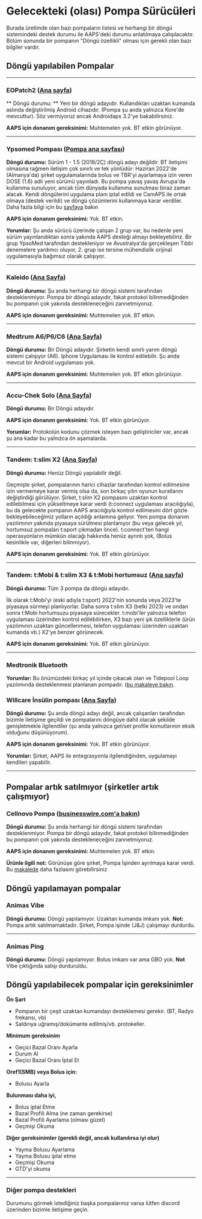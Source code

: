 # Gelecekteki (olası) Pompa Sürücüleri

Burada üretimde olan bazı pompaların listesi ve herhangi bir döngü sistemindeki destek durumu ile AAPS'deki durumu anlatılmaya çalışılacaktır. Bölüm sonunda bir pompanın "Döngü özellikli" olması için gerekli olan bazı bilgiler vardır.

## Döngü yapılabilen Pompalar

* * *

### EOPatch2 ([Ana sayfa](http://www.eoflow.com/eng/main/main.html))

** Döngü durumu: ** Yeni bir döngü adayıdır. Kullandıkları uzaktan kumanda aslında değiştirilmiş Android cihazıdır. (Pompa şu anda yalnızca Kore'de mevcuttur). Söz vermiyoruz ancak Androidaps 3.2'ye bakabilirsiniz.

**AAPS için donanım gereksinimi:** Muhtemelen yok. BT etkin görünüyor.

* * *

### Ypsomed Pompası ([Pompa ana sayfası](https://www.ypsomed.com/en/diabetes-care-mylife.html))

**Döngü durumu:** Sürüm 1 - 1.5 (2018/2Ç) döngü adayı değildir. BT iletişimi olmasına rağmen iletişim çok sınırlı ve tek yönlüdür: Haziran 2022'de (Almanya'da) şirket uygulamalarında bolus ve TBR'yi ayarlamaya izin veren DOSE (1.6) adlı yeni sürümü yayınladı. Bu pompa yavaş yavaş Avrupa'da kullanıma sunuluyor, ancak tüm dünyada kullanıma sunulması biraz zaman alacak. Kendi döngülerini uygulama planı iptal edildi ve CamAPS ile ortak olmaya (destek verildi) ve döngü çözümlerini kullanmaya karar verdiler. Daha fazla bilgi için bu [sayfaya](https://www.mylife-diabetescare.com/en/loop-program.html) bakın

**AAPS için donanım gereksinimi:** Yok. BT etkin.

**Yorumlar:** Şu anda sürücü üzerinde çalışan 2 grup var, bu nedenle yeni sürüm yayınlandıktan sonra yakında AAPS desteği almayı bekleyebiliriz. Bir grup YpsoMed tarafından destekleniyor ve Avustralya'da gerçekleşen Tıbbi denemelere yardımcı oluyor, 2. grup ise tersine mühendislik orijinal uygulamasıyla bağımsız olarak çalışıyor.

* * *

### Kaleido ([Ana Sayfa](https://www.hellokaleido.com/))

**Döngü durumu:** Şu anda herhangi bir döngü sistemi tarafından desteklenmiyor. Pompa bir döngü adayıdır, fakat protokol bilinmediğinden bu pompanın çok yakında destekleneceğini zannetmiyoruz.

**AAPS için donanım gereksinimi:** Muhtemelen yok. BT etkin.

* * *

### Medtrum A6/P6/C6 ([Ana Sayfa](https://www.medtrum.com/product/nanopump.html))

**Döngü durumu:** Bir Döngü adayıdır. Şirketin kendi sınırlı yarım döngü sistemi çalışıyor (A6). Iphone Uygulaması ile kontrol edilebilir. Şu anda mevcut bir Android uygulaması yok.

**AAPS için donanım gereksinimi:** Muhtemelen yok. BT etkin görünüyor.

* * *

### Accu-Chek Solo ([Ana Sayfa](https://www.roche.com/media/releases/med-cor-2018-07-23.htm))

**Döngü durumu:** Bir Döngü adayıdır.

**AAPS için donanım gereksinimi:** Yok. BT etkin görünüyor.

**Yorumlar:** Protokolün kodunu çözmek isteyen bazı geliştiriciler var, ancak şu ana kadar bu yalnızca ön aşamalarda.

* * *

### Tandem: t:slim X2 ([Ana Sayfa](https://www.tandemdiabetes.com/))

**Döngü durumu:** Henüz Döngü yapılabilir değil.

Geçmişte şirket, pompalarının harici cihazlar tarafından kontrol edilmesine izin vermemeye karar vermiş olsa da, son birkaç yılın oyunun kurallarını değiştirdiği görülüyor. Şirket, t:slim X2 pompasını uzaktan kontrol edilebilmesi için yükseltmeye karar verdi (t:connect uygulaması aracılığıyla), bu da gelecekte pompanın AAPS aracılığıyla kontrol edilmesini dört gözle bekleyebileceğimiz yolların açıldığı anlamına geliyor. Yeni pompa donanım yazılımının yakında piyasaya sürülmesi planlanıyor (bu veya gelecek yıl, hortumsuz pompaları t:sport çıkmadan önce). t:connect'ten hangi operasyonların mümkün olacağı hakkında henüz ayrıntı yok, (Bolus kesinlikle var, diğerleri bilinmiyor).

**AAPS için donanım gereksinimi:** Yok. BT etkin görünüyor.

* * *

### Tandem: t:Mobi & t:slim X3 & t:Mobi hortumsuz ([Ana sayfa](https://www.tandemdiabetes.com/about-us/pipeline))

**Döngü durumu:** Tüm 3 pompa da döngü adayıdır.

İlk olarak t:Mobi'yi (eski adıyla t:sport) 2022'nin sonunda veya 2023'te piyasaya sürmeyi planlıyorlar. Daha sonra t:slim X3 (belki 2023) ve ondan sonra t:Mobi hortumsuzu piyasaya sürecekler. t:mobi'ler yalnızca telefon uygulaması üzerinden kontrol edilebilirken, X3 bazı yeni şık özelliklerle (ürün yazılımının uzaktan güncellenmesi, telefon uygulaması üzerinden uzaktan kumanda vb.) X2'ye benzer görünecek.

**AAPS için donanım gereksinimi:** Yok. BT etkin görünüyor.

* * *

### Medtronik Bluetooth

**Yorumlar:** Bu önümüzdeki birkaç yıl içinde çıkacak olan ve Tidepool Loop yazılımında desteklenmesi planlanan pompadır. ([bu makaleye bakın](https://www.tidepool.org/blog/tidepool-loop-medtronic-collaboration).

### Willcare İnsülin pompası ([Ana Sayfa](http://en.shinmyungmedi.com))

**Döngü durumu:** Şu anda döngü adayı değil, ancak çalışanları tarafından bizimle iletişime geçildi ve pompalarını döngüye dahil olacak şekilde genişletmekle ilgilendiler (şu anda yalnızca get/set profile komutlarının eksik olduğunu düşünüyorum).

**AAPS için donanım gereksinimi:** Yok. BT etkin görünüyor.

**Yorumlar:** Şirket, AAPS ile entegrasyonla ilgilendiğinden, uygulamayı kendileri yapabilir.

* * *

## Pompalar artık satılmıyor (şirketler artık çalışmıyor)

### Cellnovo Pompa ([businesswire.com'a bakın](https://www.businesswire.com/news/home/20190328005829/en/Cellnovo-Stops-Manufacturing-and-Commercial-Operations))

**Döngü durumu:** Şu anda herhangi bir döngü sistemi tarafından desteklenmiyor. Pompa bir döngü adayıdır, fakat protokol bilinmediğinden bu pompanın çok yakında destekleneceğini zannetmiyoruz.

**AAPS için donanım gereksinimi:** Muhtemelen yok. BT etkin.

**Ürünle ilgili not:** Görünüşe göre şirket, Pompa İşinden ayrılmaya karar verdi. Bu [makalede](https://diabetogenic.wordpress.com/2019/04/01/and-then-cellnovo-disappeared/?fbclid=IwAR12Ow6gVbEOuD1zw7aNjBwqj5_aPkPipteHY1VHBvT3mchlH2y7Us6ZeAU) daha fazlasını görebilirsiniz

## Döngü yapılamayan pompalar

### Animas Vibe

**Döngü durumu:** Döngü yapılamıyor. Uzaktan kumanda imkanı yok. **Not:** Pompa artık satılmamaktadır. Şirket, Pompa işinde (J&J) çalışmayı durdurdu.

* * *

### Animas Ping

**Döngü durumu:** Döngü yapılamıyor. Bolus imkanı var ama GBO yok. **Not** Vibe çıktığında satışı durduruldu.

## Döngü yapılabilecek pompalar için gereksinimler

**Ön Şart**

- Pompanın bir çeşit uzaktan kumandayı desteklemesi gerekir. (BT, Radyo frekansı, vb)
- Saldırıya uğramış/dokümante edilmiş/vb. protokeller.

**Minimum gereksinim**

- Geçici Bazal Oranı Ayarla
- Durum Al
- Geçici Bazal Oranı İptal Et

**Oref1(SMB) veya Bolus için:**

- Bolusu Ayarla

**Bulunması daha iyi,**

- Bolus iptal Etme
- Bazal Profili Alma (ne zaman gerekirse)
- Bazal Profili Ayarlama (olması güzel)
- Geçmişi Okuma 

**Diğer gereksinimler (gerekli değil, ancak kullanılırsa iyi olur)**

- Yayma Bolusu Ayarlama
- Yayma Bolusu iptal etme
- Geçmişi Okuma
- GTD'yi okuma

* * *

### Diğer pompa destekleri

Durumunu görmek istediğiniz başka pompalarınız varsa lütfen discord üzerinden bizimle iletişime geçin.